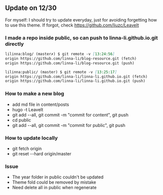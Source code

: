 ## Update on 12/30

For myself: I should try to update everyday, just for avoiding forgetting how to use this theme. If forgot, check https://github.com/liuzc/LeaveIt

### I made a repo inside public, so can push to linna-li.github.io.git directly

```md
lilinna:blog/ (master✗) $ git remote -v [13:24:56]
origin https://github.com/linna-li/blog-resource.git (fetch)
origin https://github.com/linna-li/blog-resource.git (push)

lilinna:public/ (master) $ git remote -v [13:25:17]
origin https://github.com/linna-li/linna-li.github.io.git (fetch)
origin https://github.com/linna-li/linna-li.github.io.git (push)
```

### How to make a new blog

- add md file in content/posts
- hugo -t LeaveIt
- git add --all, git commit -m "commit for content", git push
- cd public
- git add --all, git commit -m "commit for public", git push

### How to update locally

- git fetch origin
- git reset --hard origin/master

### Issue

- The year folder in public couldn't be updated
- Theme fold could be removed by mistake
- Need delete all in public when regenerate
